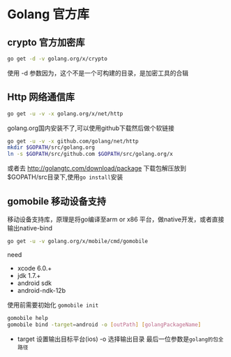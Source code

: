 # Golang 官方库

## crypto 官方加密库

```sh
go get -d -v golang.org/x/crypto
```

使用 -d 参数因为，这个不是一个可构建的目录，是加密工具的合辑

## Http 网络通信库

```sh
go get -u -v -x golang.org/x/net/http
```

golang.org国内安装不了,可以使用github下载然后做个软链接

```sh
go get -u -v -x github.com/golang/net/http
mkdir $GOPATH/src/golang.org
ln -s $GOPATH/src/github.com $GOPATH/src/golang.org/x
```

或者去 http://golangtc.com/download/package 下载包解压放到 $GOPATH/src目录下,使用`go install`安装

## gomobile 移动设备支持

移动设备支持库，原理是将go编译至arm or x86 平台，做native开发，或者直接输出native-bind

```sh
go get -u -v golang.org/x/mobile/cmd/gomobile
```

need

- xcode 6.0.+
- jdk 1.7.+
- android sdk
- android-ndk-12b

使用前需要初始化 `gomobile init`

```sh
gomobile help
gomobile bind -target=android -o [outPath] [golangPackageName]
```

- target 设置输出目标平台(ios) -o 选择输出目录 最后一位参数是`golang的包全路径`
